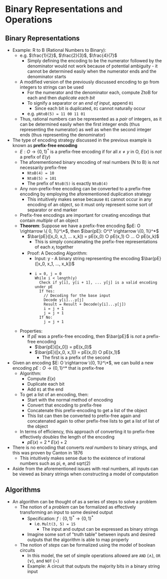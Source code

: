 # Binary Representations and Operations
## Binary Representations
- Example: R to B (Rational Numbers to Binary):
  - e.g. $\frac{1}{2}$, $\frac{2}{3}$, $\frac{4}{7}$
    - Simply defining the encoding to be the numerator followed by the denominator would not work because of potential ambiguity - it cannot be determined easily when the numerator ends and the denominator starts
  - A modified version of the previously discussed encoding to go from integers to strings can be used
    - For the numerator and the denominator each, compute ZtoB for each and then *duplicate each bit*
    - To signify a separator or an *end of input*, append `01`
      - Since each bit is duplicated, `01` cannot naturally occur 
    - e.g. `pNtoB(5) = 11 00 11 01`
  - Thus, rational numbers can be represented as a *pair* of integers, as it can be determined easily when the first integer ends (thus representing the numerator) as well as when the second integer ends (thus representing the denominator)
- The type of encoding strategy discussed in the previous example is known as **prefix-free encoding**
  - $E: O \rightarrow \{0, 1\}^*$ is a prefix-free encoding if for all $x \neq y$ in O, $E(x)$ is *not* a prefix of $E(y)$
  - The aforementioned binary encoding of real numbers (N to B) is *not* necessarily prefix-free
    - `NtoB(4) = 10`
    - `NtoB(5) = 101`
    - The prefix of `NtoB(5)` is exactly `NtoB(4)`
  - Any non-prefix-free encoding can be converted to a prefix-free encoding by employing the aforementioned duplication strategy
    - This intuitively makes sense because `01` cannot occur in any encoding of an object, so it must only represent some sort of separator or end marker
  - Prefix-free encodings are important for creating encodings that contain *multiple* of an object
  - **Theorem**: Suppose we have a prefix-free encoding $pE: O \rightarrow \{ 0, 1\}^\*$, then $\bar{pE}: O^\* \rightarrow \{0, 1\}^*$
    - $\bar{pE}([x_0, x_1, ... x_k]) = pE(x_0) ○ pE(x_1) ○ ... ○ pE(x_k)$
      - This is simply concatenating the prefix-free representations of each $x_i$ together
    - Proof: A Decoding Algorithm:
      - Input: y - A binary string representing the encoding $\bar{pE}([x_0, x_1, ..., x_k])$
      -     i = 0, j = 0
            While i < length(y)
              Check if y[i], y[i + 1], ... y[j] is a valid encoding under pE
              If Yes:
                // Decoding for the base input
                Decode y[i]...y[j]
                Result = Result + Decode(y[i]...y[j])
                i = j + 1
                j = j + 1
              If No:
                j = j + 1
  - Properties:
    - If $pE$ was a prefix-free encoding, then $\bar{pE}$ is *not* a prefix-free encoding
      - $\bar{pE}([x_0]) = pE(x_0)$
      - $\bar{pE}([x_0, x_1]) = pE(x_0) ○ pE(x_1)$
        - The first is a prefix of the second
- Given an encoding $E: O \rightarrow \{0, 1\}^\*$, we can build a new encoding $pE: O \rightarrow \{0, 1\}\^*$ that is prefix-free
  - Algorithm:
    - Compute $E(x)$
    - Duplicate each bit
    - Add `01` at the end
  - To get a list of an encoding, then:
    - Start with the normal method of encoding
    - Convert that encoding to prefix-free
    - Concatenate this prefix-encoding to get a list of the object
    - This list can then be converted to prefix-free again and concatenated again to other prefix-free lists to get a list of list of the object
  - In terms of efficiency, this approach of converting it to prefix-free effectively *doubles* the length of the encoding
    - $pE(x) = 2 * E(x) + 2$
- There is no encoding that converts *real numbers* to binary strings, and this was proven by Canton in 1876
  - This intuitively makes sense due to the existence of irrational numbers such as pi, e, and sqrt(2)
- Aside from the aforementioned issues with real numbers, all inputs can be viewed as binary strings when constructing a model of computation
## Algorithms
- An algorithm can be thought of as a series of steps to solve a problem
  - The notion of a *problem* can be formalized as effectively transforming an input to some desired output
    - Specification: $f: \{0 ,1\}^* \rightarrow \{0, 1\}^*$
      - i.e. `Mult(3, 5) = 15`
        - The input and output can be expressed as binary strings
    - Imagine some sort of "truth table" between inputs and desired outputs that the algorithm is able to map properly
  - The notion of *steps* can be formalized using the model of boolean circuits
    - In this model, the set of simple operations allowed are `AND` ($\land$), `OR` ($\lor$), and `NOT` ($\neg$)
    - Example: A circuit that outputs the majority bits in a binary string input
